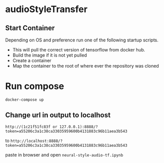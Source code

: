 # audioStyleTransfer



## Start Container
Depending on OS and preference run one of the following startup scripts.
* This will pull the correct version of tensorflow from docker hub.
* Build the image if it is not yet pulled 
* Create a container 
* Map the container to the root of where ever the repository was cloned 


# Run compose
`docker-compose up`



## Change url in output to localhost

`http://(1c21f51fc83f or 127.0.0.1):8888/?token=a55206c3a1c38ca33035959600b4131883c96b11aea3b543 `

to
`http://localhost:8888/?token=a55206c3a1c38ca33035959600b4131883c96b11aea3b543`

paste in browser and open `neural-style-audio-tf.ipynb`





